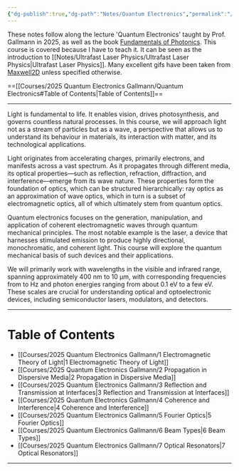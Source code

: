 ```yaml
---
{"dg-publish":true,"dg-path":"Notes/Quantum Electronics","permalink":"/notes/quantum-electronics/","dgShowBacklinks":"false","dgShowLocalGraph":true,"dgShowInlineTitle":true,"dgShowToc":"false","updated":"2025-04-08T09:14:05.000+02:00"}
---
```


 These notes follow along the lecture 'Quantum Electronics' taught by Prof. Gallmann in 2025, as well as the book [Fundamentals of Photonics](https://onlinelibrary.wiley.com/doi/book/10.1002/0471213748). This course is covered because I have to teach it. It can be seen as the introduction to [[Notes/Ultrafast Laser Physics/Ultrafast Laser Physics\|Ultrafast Laser Physics]]. Many excellent gifs have been taken from [Maxwell2D](https://www.met.reading.ac.uk/clouds/maxwell/) unless specified otherwise. 

==[[Courses/2025 Quantum Electronics Gallmann/Quantum Electronics#Table of Contents\|Table of Contents]]==

---
Light is fundamental to life. It enables vision, drives photosynthesis, and governs countless natural processes. In this course, we will approach light not as a stream of particles but as a wave, a perspective that allows us to understand its behaviour in materials, its interaction with matter, and its technological applications.

Light originates from accelerating charges, primarily electrons, and manifests across a vast spectrum. As it propagates through different media, its optical properties—such as reflection, refraction, diffraction, and interference—emerge from its wave nature. These properties form the foundation of optics, which can be structured hierarchically: ray optics as an approximation of wave optics, which in turn is a subset of electromagnetic optics, all of which ultimately stem from quantum optics.

Quantum electronics focuses on the generation, manipulation, and application of coherent electromagnetic waves through quantum mechanical principles. The most notable example is the laser, a device that harnesses stimulated emission to produce highly directional, monochromatic, and coherent light. This course will explore the quantum mechanical basis of such devices and their applications.

We will primarily work with wavelengths in the visible and infrared range, spanning approximately 400 nm to 10 μm, with corresponding frequencies from to Hz and photon energies ranging from about 0.1 eV to a few eV. These scales are crucial for understanding optical and optoelectronic devices, including semiconductor lasers, modulators, and detectors.

---
# Table of Contents

- [[Courses/2025 Quantum Electronics Gallmann/1 Electromagnetic Theory of Light\|1 Electromagnetic Theory of Light]]
- [[Courses/2025 Quantum Electronics Gallmann/2 Propagation in Dispersive Media\|2 Propagation in Dispersive Media]]
- [[Courses/2025 Quantum Electronics Gallmann/3 Reflection and Transmission at Interfaces\|3 Reflection and Transmission at Interfaces]]
- [[Courses/2025 Quantum Electronics Gallmann/4 Coherence and Interference\|4 Coherence and Interference]]
- [[Courses/2025 Quantum Electronics Gallmann/5 Fourier Optics\|5 Fourier Optics]]
- [[Courses/2025 Quantum Electronics Gallmann/6 Beam Types\|6 Beam Types]]
- [[Courses/2025 Quantum Electronics Gallmann/7 Optical Resonators\|7 Optical Resonators]] 

---